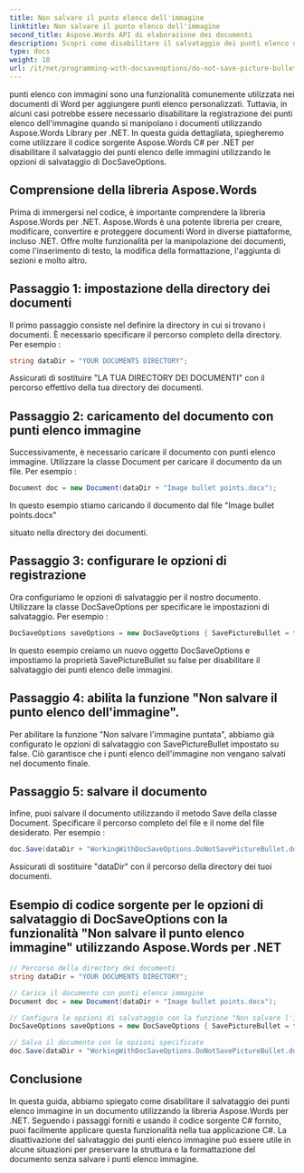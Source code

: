 ```yaml
---
title: Non salvare il punto elenco dell'immagine
linktitle: Non salvare il punto elenco dell'immagine
second_title: Aspose.Words API di elaborazione dei documenti
description: Scopri come disabilitare il salvataggio dei punti elenco delle immagini nei documenti di Word utilizzando Aspose.Words per .NET.
type: docs
weight: 10
url: /it/net/programming-with-docsaveoptions/do-not-save-picture-bullet/
---
```


punti elenco con immagini sono una funzionalità comunemente utilizzata nei documenti di Word per aggiungere punti elenco personalizzati. Tuttavia, in alcuni casi potrebbe essere necessario disabilitare la registrazione dei punti elenco dell'immagine quando si manipolano i documenti utilizzando Aspose.Words Library per .NET. In questa guida dettagliata, spiegheremo come utilizzare il codice sorgente Aspose.Words C# per .NET per disabilitare il salvataggio dei punti elenco delle immagini utilizzando le opzioni di salvataggio di DocSaveOptions.

## Comprensione della libreria Aspose.Words

Prima di immergersi nel codice, è importante comprendere la libreria Aspose.Words per .NET. Aspose.Words è una potente libreria per creare, modificare, convertire e proteggere documenti Word in diverse piattaforme, incluso .NET. Offre molte funzionalità per la manipolazione dei documenti, come l'inserimento di testo, la modifica della formattazione, l'aggiunta di sezioni e molto altro.

## Passaggio 1: impostazione della directory dei documenti

Il primo passaggio consiste nel definire la directory in cui si trovano i documenti. È necessario specificare il percorso completo della directory. Per esempio :

```csharp
string dataDir = "YOUR DOCUMENTS DIRECTORY";
```

Assicurati di sostituire "LA TUA DIRECTORY DEI DOCUMENTI" con il percorso effettivo della tua directory dei documenti.

## Passaggio 2: caricamento del documento con punti elenco immagine

Successivamente, è necessario caricare il documento con punti elenco immagine. Utilizzare la classe Document per caricare il documento da un file. Per esempio :

```csharp
Document doc = new Document(dataDir + "Image bullet points.docx");
```

In questo esempio stiamo caricando il documento dal file "Image bullet points.docx"

  situato nella directory dei documenti.

## Passaggio 3: configurare le opzioni di registrazione

Ora configuriamo le opzioni di salvataggio per il nostro documento. Utilizzare la classe DocSaveOptions per specificare le impostazioni di salvataggio. Per esempio :

```csharp
DocSaveOptions saveOptions = new DocSaveOptions { SavePictureBullet = false };
```

In questo esempio creiamo un nuovo oggetto DocSaveOptions e impostiamo la proprietà SavePictureBullet su false per disabilitare il salvataggio dei punti elenco delle immagini.

## Passaggio 4: abilita la funzione "Non salvare il punto elenco dell'immagine".

Per abilitare la funzione "Non salvare l'immagine puntata", abbiamo già configurato le opzioni di salvataggio con SavePictureBullet impostato su false. Ciò garantisce che i punti elenco dell'immagine non vengano salvati nel documento finale.

## Passaggio 5: salvare il documento

Infine, puoi salvare il documento utilizzando il metodo Save della classe Document. Specificare il percorso completo del file e il nome del file desiderato. Per esempio :

```csharp
doc.Save(dataDir + "WorkingWithDocSaveOptions.DoNotSavePictureBullet.docx", saveOptions);
```

Assicurati di sostituire "dataDir" con il percorso della directory dei tuoi documenti.

## Esempio di codice sorgente per le opzioni di salvataggio di DocSaveOptions con la funzionalità "Non salvare il punto elenco immagine" utilizzando Aspose.Words per .NET

```csharp
// Percorso della directory dei documenti
string dataDir = "YOUR DOCUMENTS DIRECTORY";

// Carica il documento con punti elenco immagine
Document doc = new Document(dataDir + "Image bullet points.docx");

// Configura le opzioni di salvataggio con la funzione "Non salvare l'immagine puntata".
DocSaveOptions saveOptions = new DocSaveOptions { SavePictureBullet = false };

// Salva il documento con le opzioni specificate
doc.Save(dataDir + "WorkingWithDocSaveOptions.DoNotSavePictureBullet.docx", saveOptions);
```

## Conclusione

In questa guida, abbiamo spiegato come disabilitare il salvataggio dei punti elenco immagine in un documento utilizzando la libreria Aspose.Words per .NET. Seguendo i passaggi forniti e usando il codice sorgente C# fornito, puoi facilmente applicare questa funzionalità nella tua applicazione C#. La disattivazione del salvataggio dei punti elenco immagine può essere utile in alcune situazioni per preservare la struttura e la formattazione del documento senza salvare i punti elenco immagine.
